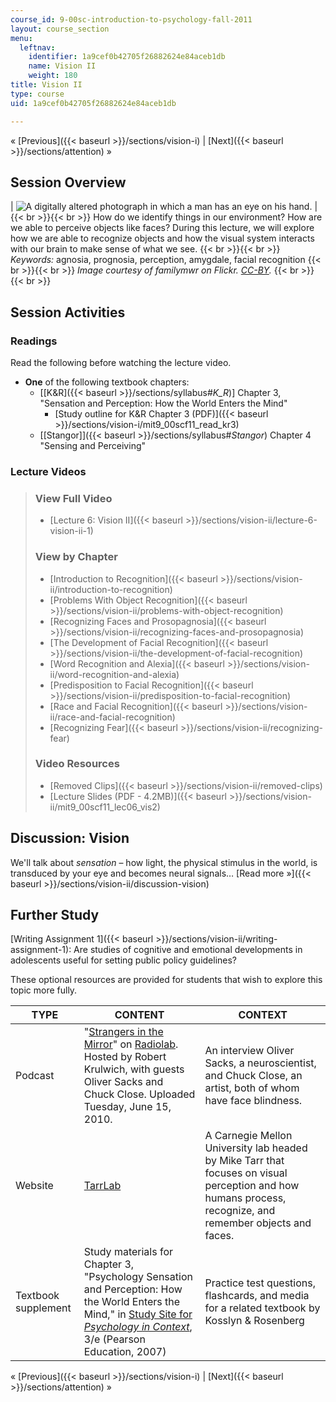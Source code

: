 ```yaml
---
course_id: 9-00sc-introduction-to-psychology-fall-2011
layout: course_section
menu:
  leftnav:
    identifier: 1a9cef0b42705f26882624e84aceb1db
    name: Vision II
    weight: 180
title: Vision II
type: course
uid: 1a9cef0b42705f26882624e84aceb1db

---
```


« [Previous]({{< baseurl >}}/sections/vision-i) | [Next]({{< baseurl >}}/sections/attention) »

Session Overview
----------------

| ![A digitally altered photograph in which a man has an eye on his hand.](/coursemedia/9-00sc-introduction-to-psychology-fall-2011/ec5cad29af78a15d3eb0feb5c097a980_lec05_chp.jpg) |  {{< br >}}{{< br >}} How do we identify things in our environment? How are we able to perceive objects like faces? During this lecture, we will explore how we are able to recognize objects and how the visual system interacts with our brain to make sense of what we see. {{< br >}}{{< br >}} _Keywords:_ agnosia, prognosia, perception, amygdale, facial recognition {{< br >}}{{< br >}} _Image courtesy of familymwr on Flickr. [CC-BY](http://creativecommons.org/licenses/by/2.0/deed.en)._ {{< br >}}{{< br >}}  

Session Activities
------------------

### Readings

Read the following before watching the lecture video.

*   **One** of the following textbook chapters:
    *   \[[K&R]({{< baseurl >}}/sections/syllabus#_K_R_)\] Chapter 3, "Sensation and Perception: How the World Enters the Mind"
        *   [Study outline for K&R Chapter 3 (PDF)]({{< baseurl >}}/sections/vision-i/mit9_00scf11_read_kr3)
    *   [\[Stangor\]]({{< baseurl >}}/sections/syllabus#_Stangor_) Chapter 4 "Sensing and Perceiving"

### Lecture Videos

> ### View Full Video
> 
> *   [Lecture 6: Vision II]({{< baseurl >}}/sections/vision-ii/lecture-6-vision-ii-1)
> 
> ### View by Chapter
> 
> *   [Introduction to Recognition]({{< baseurl >}}/sections/vision-ii/introduction-to-recognition)
> *   [Problems With Object Recognition]({{< baseurl >}}/sections/vision-ii/problems-with-object-recognition)
> *   [Recognizing Faces and Prosopagnosia]({{< baseurl >}}/sections/vision-ii/recognizing-faces-and-prosopagnosia)
> *   [The Development of Facial Recognition]({{< baseurl >}}/sections/vision-ii/the-development-of-facial-recognition)
> *   [Word Recognition and Alexia]({{< baseurl >}}/sections/vision-ii/word-recognition-and-alexia)
> *   [Predisposition to Facial Recognition]({{< baseurl >}}/sections/vision-ii/predisposition-to-facial-recognition)
> *   [Race and Facial Recognition]({{< baseurl >}}/sections/vision-ii/race-and-facial-recognition)
> *   [Recognizing Fear]({{< baseurl >}}/sections/vision-ii/recognizing-fear)
> 
> ### Video Resources
> 
> *   [Removed Clips]({{< baseurl >}}/sections/vision-ii/removed-clips)
> *   [Lecture Slides (PDF - 4.2MB)]({{< baseurl >}}/sections/vision-ii/mit9_00scf11_lec06_vis2)

Discussion: Vision
------------------

We'll talk about _sensation_ – how light, the physical stimulus in the world, is transduced by your eye and becomes neural signals… [Read more »]({{< baseurl >}}/sections/vision-ii/discussion-vision)

Further Study
-------------

[Writing Assignment 1]({{< baseurl >}}/sections/vision-ii/writing-assignment-1): Are studies of cognitive and emotional developments in adolescents useful for setting public policy guidelines?

These optional resources are provided for students that wish to explore this topic more fully.

| TYPE | CONTENT | CONTEXT |
| --- | --- | --- |
| Podcast | "[Strangers in the Mirror](http://www.radiolab.org/blogs/radiolab-blog/2010/jun/15/strangers-in-the-mirror/)" on [Radiolab](http://www.radiolab.org/). Hosted by Robert Krulwich, with guests Oliver Sacks and Chuck Close. Uploaded Tuesday, June 15, 2010. | An interview Oliver Sacks, a neuroscientist, and Chuck Close, an artist, both of whom have face blindness. |
| Website | [TarrLab](http://tarrlab.cnbc.cmu.edu/) | A Carnegie Mellon University lab headed by Mike Tarr that focuses on visual perception and how humans process, recognize, and remember objects and faces. |
| Textbook supplement | Study materials for Chapter 3, "Psychology Sensation and Perception: How the World Enters the Mind," in [Study Site for _Psychology in Context_](http://www.pearsonhighered.com/educator/product/Fundamentals-of-Psychology-in-Context/9780205507573.page), 3/e (Pearson Education, 2007) | Practice test questions, flashcards, and media for a related textbook by Kosslyn & Rosenberg 

« [Previous]({{< baseurl >}}/sections/vision-i) | [Next]({{< baseurl >}}/sections/attention) »